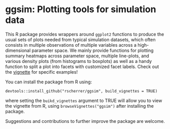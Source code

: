 # ggsim: Plotting tools for simulation data

This R package provides wrappers around `ggplot2` functions to produce the usual sets of plots needed from typical simulation datasets, which often consists in multiple observations of multiple variables across a high-dimensional parameter space. We mainly provide functions for plotting summary heatmaps across parameter space, multiple line-plots, and various density plots (from histograms to boxplots) as well as a handy function to split a plot into facets with customized facet labels. Check out the [vignette](doc/vignette.pdf) for specific examples!

You can install the package from R using:

```{r}
devtools::install_github("rscherrer/ggsim", build_vignettes = TRUE)
```

where setting the `buikd_vignettes` argument to TRUE will allow you to view the vignette from R, using `browseVignettes("ggsim")` after installing the package.

Suggestions and contributions to further improve the package are welcome.
